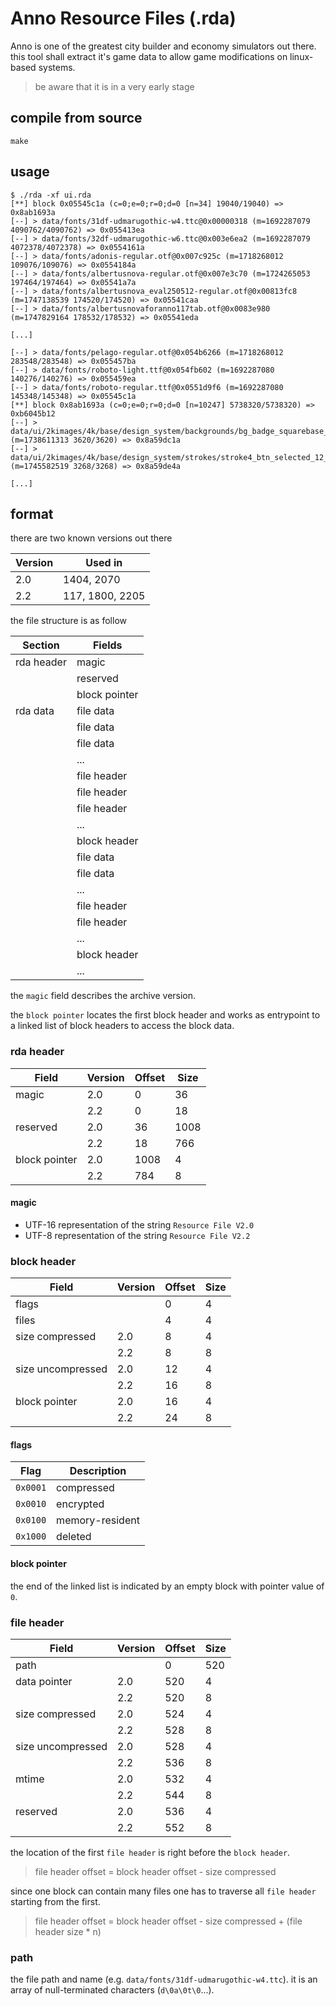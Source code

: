 # Anno Resource Files (.rda)

Anno is one of the greatest city builder and economy simulators out there.
this tool shall extract it's game data to allow game modifications
on linux-based systems.

> be aware that it is in a very early stage

## compile from source

    make

## usage

    $ ./rda -xf ui.rda
    [**] block 0x05545c1a (c=0;e=0;r=0;d=0 [n=34] 19040/19040) => 0x8ab1693a
    [--] > data/fonts/31df-udmarugothic-w4.ttc@0x00000318 (m=1692287079 4090762/4090762) => 0x055413ea
    [--] > data/fonts/32df-udmarugothic-w6.ttc@0x003e6ea2 (m=1692287079 4072378/4072378) => 0x0554161a
    [--] > data/fonts/adonis-regular.otf@0x007c925c (m=1718268012 109076/109076) => 0x0554184a
    [--] > data/fonts/albertusnova-regular.otf@0x007e3c70 (m=1724265053 197464/197464) => 0x05541a7a
    [--] > data/fonts/albertusnova_eval250512-regular.otf@0x00813fc8 (m=1747138539 174520/174520) => 0x05541caa
    [--] > data/fonts/albertusnovaforanno117tab.otf@0x0083e980 (m=1747829164 178532/178532) => 0x05541eda

    [...]

    [--] > data/fonts/pelago-regular.otf@0x054b6266 (m=1718268012 283548/283548) => 0x055457ba
    [--] > data/fonts/roboto-light.ttf@0x054fb602 (m=1692287080 140276/140276) => 0x055459ea
    [--] > data/fonts/roboto-regular.ttf@0x0551d9f6 (m=1692287080 145348/145348) => 0x05545c1a
    [**] block 0x8ab1693a (c=0;e=0;r=0;d=0 [n=10247] 5738320/5738320) => 0xb6045b12
    [--] > data/ui/2kimages/4k/base/design_system/backgrounds/bg_badge_squarebase_20x8_0.dds@0x05545c3a (m=1738611313 3620/3620) => 0x8a59dc1a
    [--] > data/ui/2kimages/4k/base/design_system/strokes/stroke4_btn_selected_12_0.dds@0x05546a5e (m=1745582519 3268/3268) => 0x8a59de4a

    [...]

## format

there are two known versions out there

| Version | Used in         |
| ------- | --------------- |
| 2.0     | 1404, 2070      |
| 2.2     | 117, 1800, 2205 |

the file structure is as follow

| Section    | Fields        |
| ---------- | ------------- |
| rda header | magic         |
|            | reserved      |
|            | block pointer |
| rda data   | file data     |
|            | file data     |
|            | file data     |
|            | ...           |
|            | file header   |
|            | file header   |
|            | file header   |
|            | ...           |
|            | block header  |
|            | file data     |
|            | file data     |
|            | ...           |
|            | file header   |
|            | file header   |
|            | ...           |
|            | block header  |
|            | ...           |

the `magic` field describes the archive version.

the `block pointer` locates the first block header and works as entrypoint
to a linked list of block headers to access the block data.

### rda header

| Field         | Version | Offset | Size |
| ------------- | ------- | ------ | ---- |
| magic         | 2.0     | 0      | 36   |
|               | 2.2     | 0      | 18   |
| reserved      | 2.0     | 36     | 1008 |
|               | 2.2     | 18     | 766  |
| block pointer | 2.0     | 1008   | 4    |
|               | 2.2     | 784    | 8    |

#### magic

* UTF-16 representation of the string `Resource File V2.0`
* UTF-8 representation of the string `Resource File V2.2`

### block header

| Field             | Version | Offset | Size |
| ----------------- | ------- | ------ | ---- |
| flags             |         | 0      | 4    |
| files             |         | 4      | 4    |
| size compressed   | 2.0     | 8      | 4    |
|                   | 2.2     | 8      | 8    |
| size uncompressed | 2.0     | 12     | 4    |
|                   | 2.2     | 16     | 8    |
| block pointer     | 2.0     | 16     | 4    |
|                   | 2.2     | 24     | 8    |

#### flags

| Flag     | Description     |
| -------- | --------------- |
| `0x0001` | compressed      |
| `0x0010` | encrypted       |
| `0x0100` | memory-resident |
| `0x1000` | deleted         |

#### block pointer

the end of the linked list is indicated by an empty block with pointer value of `0`.

### file header

| Field             | Version | Offset | Size |
| ----------------- | ------- | ------ | ---- |
| path              |         | 0      | 520  |
| data pointer      | 2.0     | 520    | 4    |
|                   | 2.2     | 520    | 8    |
| size compressed   | 2.0     | 524    | 4    |
|                   | 2.2     | 528    | 8    |
| size uncompressed | 2.0     | 528    | 4    |
|                   | 2.2     | 536    | 8    |
| mtime             | 2.0     | 532    | 4    |
|                   | 2.2     | 544    | 8    |
| reserved          | 2.0     | 536    | 4    |
|                   | 2.2     | 552    | 8    |

the location of the first `file header` is right before the `block header`.
> file header offset = block header offset - size compressed

since one block can contain many files one has to traverse all `file header`
starting from the first.
> file header offset = block header offset - size compressed + (file header size * n)

### path

the file path and name (e.g. `data/fonts/31df-udmarugothic-w4.ttc`).
it is an array of null-terminated characters (`d\0a\0t\0`...).
